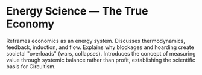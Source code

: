 # Energy Science — The True Economy

Reframes economics as an energy system. Discusses thermodynamics, feedback, induction, and flow. Explains why blockages and hoarding create societal "overloads" (wars, collapses). Introduces the concept of measuring value through systemic balance rather than profit, establishing the scientific basis for Circuitism.
